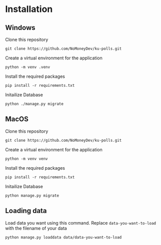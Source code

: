 # Installation
## Windows
Clone this repository
```
git clone https://github.com/NoMoneyDev/ku-polls.git
```
Create a virtual environment for the application
```
python -m venv .venv
```
Install the required packages
```
pip install -r requirements.txt
```
Initailize Database
```
python ./manage.py migrate
```

## MacOS
Clone this repository
```
git clone https://github.com/NoMoneyDev/ku-polls.git
```
Create a virtual environment for the application
```
python -m venv venv
```
Install the required packages
```
pip install -r requirements.txt
```
Initailize Database
```
python manage.py migrate
```

## Loading data
Load data you want using this command. Replace `data-you-want-to-load` with the filename of your data
```
python manage.py loaddata data/data-you-want-to-load
```